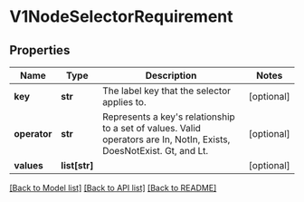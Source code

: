 # V1NodeSelectorRequirement

## Properties
Name | Type | Description | Notes
------------ | ------------- | ------------- | -------------
**key** | **str** | The label key that the selector applies to. | [optional] 
**operator** | **str** | Represents a key&#39;s relationship to a set of values. Valid operators are In, NotIn, Exists, DoesNotExist. Gt, and Lt. | [optional] 
**values** | **list[str]** |  | [optional] 

[[Back to Model list]](../README.md#documentation-for-models) [[Back to API list]](../README.md#documentation-for-api-endpoints) [[Back to README]](../README.md)


